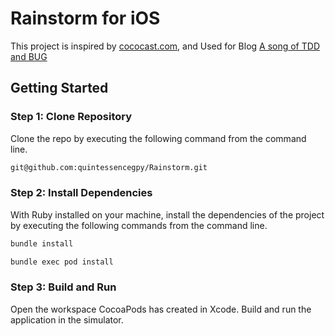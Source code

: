 # Rainstorm for iOS

This project is inspired by [cococast.com](https://cocoacasts.com/), and Used for Blog [A song of TDD and BUG](https://cyberhex.me/2020/06/14/tdd-part-one/)

## Getting Started

### Step 1: Clone Repository

Clone the repo by executing the following command from the command line.

```bash
git@github.com:quintessencegpy/Rainstorm.git
```

### Step 2: Install Dependencies

With Ruby installed on your machine, install the dependencies of the project by executing the following commands from the command line.

```bash
bundle install
```

```bash
bundle exec pod install
```

### Step 3: Build and Run

Open the workspace CocoaPods has created in Xcode. Build and run the application in the simulator.
